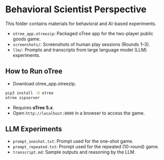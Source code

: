 # Behavioral Scientist Perspective

This folder contains materials for behavioral and AI-based experiments.

- `otree_app.otreezip`: Packaged oTree app for the two-player public goods game.
- `screenshots/`: Screenshots of human play sessions (Rounds 1–3).
- `llm/`: Prompts and transcripts from large language model (LLM) experiments.

## How to Run oTree

- Download otree_app.otreezip.

```bash
pip3 install -U otree
otree zipserver
```

- Requires **oTree 5.x**.
- Open `http://localhost:8000` in a browser to access the game.

## LLM Experiments

- `prompt_oneshot.txt`: Prompt used for the one-shot game.
- `prompt_repeated.txt`: Prompt used for the repeated (10-round) game.
- `transcript.md`: Sample outputs and reasoning by the LLM.
